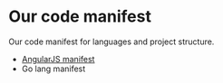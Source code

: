 # Our code manifest
Our code manifest for languages and project structure.

* [AngularJS manifest](https://github.com/geeksteam/manifest/blob/master/AngularJS.md)
* Go lang manifest
